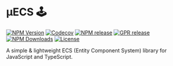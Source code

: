 # μECS  🕹

[![NPM Version](https://img.shields.io/npm/v/%40byloth%2Fmicro-ecs)](https://www.npmjs.com/package/@byloth/micro-ecs)
[![Codecov](https://codecov.io/gh/Byloth/micro-ecs/graph/badge.svg?token=GU8UM7FQFL)](https://codecov.io/gh/Byloth/micro-ecs)
[![NPM release](https://github.com/Byloth/micro-ecs/actions/workflows/release-npm.yml/badge.svg)](https://github.com/Byloth/micro-ecs/actions/workflows/release-npm.yml)
[![GPR release](https://github.com/Byloth/micro-ecs/actions/workflows/release-gpr.yml/badge.svg)](https://github.com/Byloth/micro-ecs/actions/workflows/release-gpr.yml)
[![NPM Downloads](https://img.shields.io/npm/dt/%40byloth%2Fmicro-ecs)](https://www.npmjs.com/package/@byloth/micro-ecs)
[![License](https://img.shields.io/github/license/byloth/micro-ecs)](https://www.apache.org/licenses/LICENSE-2.0)

A simple & lightweight ECS (Entity Component System) library for JavaScript and TypeScript.
